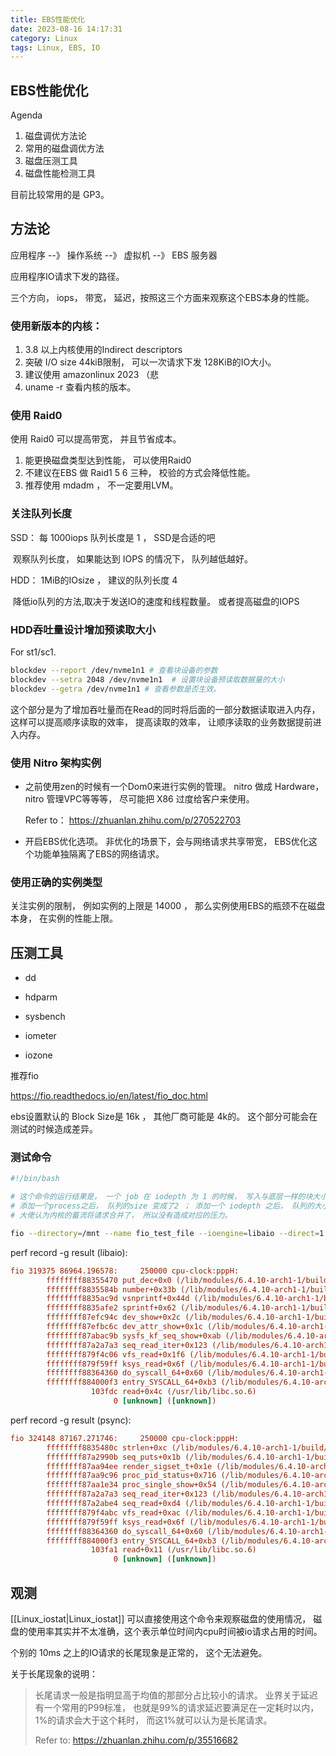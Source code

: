 ```yaml
---
title: EBS性能优化
date: 2023-08-16 14:17:31
category: Linux
tags: Linux, EBS, IO
---
```


## EBS性能优化

Agenda

1. 磁盘调优方法论
2. 常用的磁盘调优方法
3. 磁盘压测工具
4. 磁盘性能检测工具

目前比较常用的是 GP3。 

## 方法论

应用程序 --》 操作系统 --》 虚拟机 --》 EBS 服务器

应用程序IO请求下发的路径。

三个方向， iops， 带宽， 延迟，按照这三个方面来观察这个EBS本身的性能。 

### 使用新版本的内核：

1. 3.8 以上内核使用的Indirect descriptors
2. 突破 I/O size 44kiB限制， 可以一次请求下发 128KiB的IO大小。
3. 建议使用 amazonlinux 2023 （悲
4. uname -r 查看内核的版本。

### 使用 Raid0

使用 Raid0 可以提高带宽， 并且节省成本。

1. 能更换磁盘类型达到性能， 可以使用Raid0 
2. 不建议在EBS 做 Raid1 5 6 三种， 校验的方式会降低性能。
3. 推荐使用 mdadm ， 不一定要用LVM。

### 关注队列长度

SSD： 每 1000iops 队列长度是 1 ， SSD是合适的吧

​      观察队列长度， 如果能达到 IOPS 的情况下， 队列越低越好。

HDD： 1MiB的IOsize ， 建议的队列长度 4

​      降低io队列的方法,取决于发送IO的速度和线程数量。 或者提高磁盘的IOPS

### HDD吞吐量设计增加预读取大小

For st1/sc1. 

```bash
blockdev --report /dev/nvme1n1 # 查看块设备的参数
blockdev --setra 2048 /dev/nvme1n1  # 设置块设备预读取数据量的大小
blockdev --getra /dev/nvme1n1 # 查看参数是否生效。
```

这个部分是为了增加吞吐量而在Read的同时将后面的一部分数据读取进入内存， 这样可以提高顺序读取的效率， 提高读取的效率， 让顺序读取的业务数据提前进入内存。

### 使用 Nitro 架构实例

- 之前使用zen的时候有一个Dom0来进行实例的管理。 nitro 做成 Hardware， nitro 管理VPC等等等， 尽可能把 X86 过度给客户来使用。

  Refer to： https://zhuanlan.zhihu.com/p/270522703

- 开启EBS优化选项。 非优化的场景下，会与网络请求共享带宽， EBS优化这个功能单独隔离了EBS的网络请求。

### 使用正确的实例类型

关注实例的限制， 例如实例的上限是 14000 ， 那么实例使用EBS的瓶颈不在磁盘本身， 在实例的性能上限。

## 压测工具

- dd 

- hdparm 

- sysbench

- iometer

- iozone

推荐fio 

https://fio.readthedocs.io/en/latest/fio_doc.html

ebs设置默认的 Block Size是 16k ， 其他厂商可能是 4k的。 这个部分可能会在测试的时候造成差异。 

### 测试命令

```bash
#!/bin/bash

# 这个命令的运行结果是， 一个 job 在 iodepth 为 1 的时候， 写入与底层一样的块大小，在iostat 中可以看到  avgqu-zs 的大小是 1。
# 添加一个process之后， 队列的size 变成了2 ； 添加一个 iodepth 之后， 队列的大小为 1 ~ 2 之间。 
# 大佬认为内核的蓄流将请求合并了， 所以没有造成对应的压力。 

fio --directory=/mnt --name fio_test_file --ioengine=libaio --direct=1 --rw=read --rate_iops=1 --bs=16k --size=200M --iodepth=1 --numjobs=1 --time_based --runtime=600 --group_reporting --norandommap

```

perf record -g result (libaio):

```ini
fio 319375 86964.196578:     250000 cpu-clock:pppH:
        ffffffff88355470 put_dec+0x0 (/lib/modules/6.4.10-arch1-1/build/vmlinux)
        ffffffff8835584b number+0x33b (/lib/modules/6.4.10-arch1-1/build/vmlinux)
        ffffffff8835ac9d vsnprintf+0x44d (/lib/modules/6.4.10-arch1-1/build/vmlinux)
        ffffffff8835afe2 sprintf+0x62 (/lib/modules/6.4.10-arch1-1/build/vmlinux)
        ffffffff87efc94c dev_show+0x2c (/lib/modules/6.4.10-arch1-1/build/vmlinux)
        ffffffff87efbc6c dev_attr_show+0x1c (/lib/modules/6.4.10-arch1-1/build/vmlinux)
        ffffffff87abac9b sysfs_kf_seq_show+0xab (/lib/modules/6.4.10-arch1-1/build/vmlinux)
        ffffffff87a2a7a3 seq_read_iter+0x123 (/lib/modules/6.4.10-arch1-1/build/vmlinux)
        ffffffff879f4c06 vfs_read+0x1f6 (/lib/modules/6.4.10-arch1-1/build/vmlinux)
        ffffffff879f59ff ksys_read+0x6f (/lib/modules/6.4.10-arch1-1/build/vmlinux)
        ffffffff88364360 do_syscall_64+0x60 (/lib/modules/6.4.10-arch1-1/build/vmlinux)
        ffffffff884000f3 entry_SYSCALL_64+0xb3 (/lib/modules/6.4.10-arch1-1/build/vmlinux)
                  103fdc read+0x4c (/usr/lib/libc.so.6)
                       0 [unknown] ([unknown])
```

perf record -g result (psync):

```ini
fio 324148 87167.271746:     250000 cpu-clock:pppH:
        ffffffff8835480c strlen+0xc (/lib/modules/6.4.10-arch1-1/build/vmlinux)
        ffffffff87a2990b seq_puts+0x1b (/lib/modules/6.4.10-arch1-1/build/vmlinux)
        ffffffff87aa94ee render_sigset_t+0x1e (/lib/modules/6.4.10-arch1-1/build/vmlinux)
        ffffffff87aa9c96 proc_pid_status+0x716 (/lib/modules/6.4.10-arch1-1/build/vmlinux)
        ffffffff87aa1e34 proc_single_show+0x54 (/lib/modules/6.4.10-arch1-1/build/vmlinux)
        ffffffff87a2a7a3 seq_read_iter+0x123 (/lib/modules/6.4.10-arch1-1/build/vmlinux)
        ffffffff87a2abe4 seq_read+0xd4 (/lib/modules/6.4.10-arch1-1/build/vmlinux)
        ffffffff879f4abc vfs_read+0xac (/lib/modules/6.4.10-arch1-1/build/vmlinux)
        ffffffff879f59ff ksys_read+0x6f (/lib/modules/6.4.10-arch1-1/build/vmlinux)
        ffffffff88364360 do_syscall_64+0x60 (/lib/modules/6.4.10-arch1-1/build/vmlinux)
        ffffffff884000f3 entry_SYSCALL_64+0xb3 (/lib/modules/6.4.10-arch1-1/build/vmlinux)
                  103fa1 read+0x11 (/usr/lib/libc.so.6)
                       0 [unknown] ([unknown])
```

## 观测

[[Linux_iostat|Linux_iostat]] 
可以直接使用这个命令来观察磁盘的使用情况， 磁盘的使用率其实并不太准确，这个表示单位时间内cpu时间被io请求占用的时间。 

个别的 10ms 之上的IO请求的长尾现象是正常的， 这个无法避免。

关于长尾现象的说明： 

> 长尾请求一般是指明显高于均值的那部分占比较小的请求。  业界关于延迟有一个常用的P99标准， 也就是99%的请求延迟要满足在一定耗时以内， 1%的请求会大于这个耗时， 而这1%就可以认为是长尾请求。  
>
> Refer to:  https://zhuanlan.zhihu.com/p/35516682

